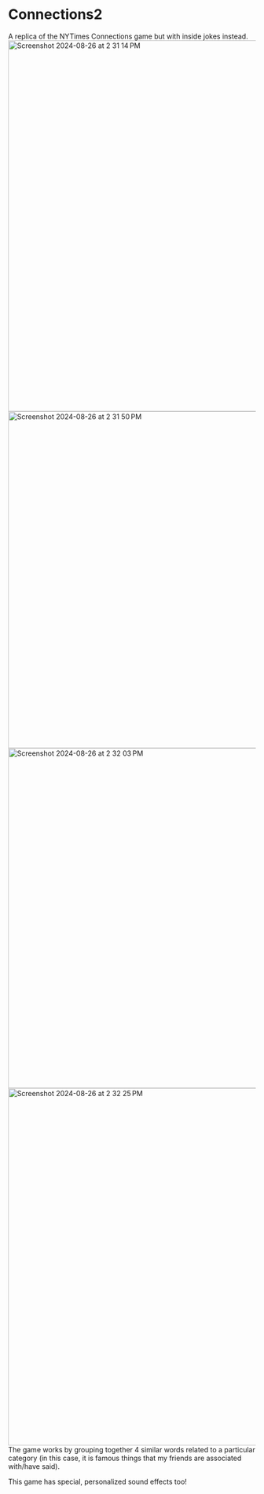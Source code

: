 # Connections2

A replica of the NYTimes Connections game but with inside jokes instead. 
<img width="755" alt="Screenshot 2024-08-26 at 2 31 14 PM" src="https://github.com/user-attachments/assets/1bb763bc-ced5-47f6-b6fb-273f24cf74b1">
<img width="685" alt="Screenshot 2024-08-26 at 2 31 50 PM" src="https://github.com/user-attachments/assets/731d73cd-4ab7-451d-8338-de039fabb892">
<img width="692" alt="Screenshot 2024-08-26 at 2 32 03 PM" src="https://github.com/user-attachments/assets/c190aeb4-7d9c-474c-8afd-6dfe45daabe4">
<img width="727" alt="Screenshot 2024-08-26 at 2 32 25 PM" src="https://github.com/user-attachments/assets/e86d32d3-f747-42e8-90bd-8cef8e61018c">
The game works by grouping together 4 similar words related to a particular category (in this case, it is famous things that my friends are associated with/have said).

This game has special, personalized sound effects too!
